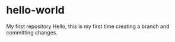 # hello-world
My first repository
Hello, this is my first time creating a branch and committing changes. 
